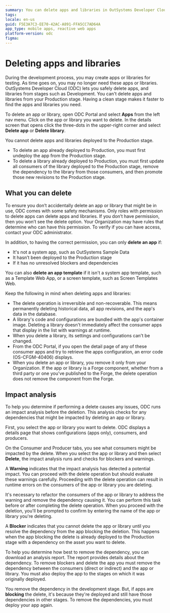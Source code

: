 ```yaml
---
summary: You can delete apps and libraries in OutSystems Developer Cloud (ODC) to keep your stage clean and find the ones you need faster.
tags:
locale: en-us
guid: F5E3A7C3-EE70-42AC-A891-FFA5CC7AD64A
app_type: mobile apps, reactive web apps
platform-version: odc
figma:
---
```

# Deleting apps and libraries

During the development process, you may create apps or libraries for testing. As time goes on, you may no longer need these apps or libraries. OutSystems Developer Cloud (ODC) lets you safely delete apps, and libraries from stages such as Development. You can't delete apps and libraries from your Production stage. Having a clean stage makes it faster to find the apps and libraries you need.

To delete an app or library, open ODC Portal and select **Apps** from the left nav menu. Click on the app or library you want to delete. In the details screen that opens click the three-dots in the upper-right corner and select **Delete app** or **Delete library**. 

You cannot delete apps and libraries deployed to the Production stage. 

* To delete an app already deployed to Production, you must first undeploy the app from the Production stage.
* To delete a library already deployed to Production, you must first update all consumers of the library deployed to the Production stage, remove the dependency to the library from those consumers, and then promote those new revisions to the Production stage.

## What you can delete

To ensure you don’t accidentally delete an app or library that might be in use, ODC comes with some safety mechanisms. Only roles with permission to delete apps can delete apps and libraries. If you don’t have permission, then you won’t see the delete option. Your Organization may have rules that determine who can have this permission. To verify if you can have access, contact your ODC administrator.

In addition, to having the correct permission, you can only **delete an app** if:

* It's not a system app, such as OutSystems Sample Data
* It hasn’t been deployed to the Production stage
* If it has no unresolved blockers and dependencies
 
You can also **delete an app template** if it isn't a system app template, such as a Template Web App, or a screen template, such as Screen Templates Web.

 <div class="info" markdown="1">

Keep the following in mind when deleting apps and libraries:

* The delete operation is irreversible and non-recoverable. This means permanently deleting historical data, all app revisions, and the app's data in the database.
* A library's code and configurations are bundled with the app's container image. Deleting a library doesn't immediately affect the consumer apps that display in the list with warnings at runtime.
* When you delete a library, its settings and configurations can't be changed.
* From the ODC Portal, if you open the detail page of any of these consumer apps and try to retrieve the apps configuration, an error code (OS-CFGM-40406) displays.
* When you delete an app or library, you remove it only from your Organization. If the app or library is a Forge component, whether from a third party or one you've published to the Forge, the delete operation does not remove the component from the Forge.

</div>

## Impact analysis

To help you determine if performing a delete causes any issues, ODC runs an impact analysis before the deletion. This analysis checks for any dependencies that might be impacted by deleting an app or library.

First, you select the app or library you want to delete. ODC displays a details page that shows configurations (apps only), consumers, and producers.

On the Consumer and Producer tabs, you see what consumers might be impacted by the delete. When you select the app or library and then select **Delete**, the impact analysis runs and checks for blockers and warnings.

A **Warning** indicates that the impact analysis has detected a potential impact. You can proceed with the delete operation but should evaluate these warnings carefully. Proceeding with the delete operation can result in runtime errors on the consumers of the app or library you are deleting.

It's necessary to refactor the consumers of the app or library to address the warning and remove the dependency causing it. You can perform this task before or after completing the delete operation. When you proceed with the deletion, you'll be prompted to confirm by entering the name of the app or library you're deleting.

A **Blocker** indicates that you cannot delete the app or library until you resolve the dependency from the app blocking the deletion. This happens when the app blocking the delete is already deployed to the Production stage with a dependency on the asset you want to delete.

To help you determine how best to remove the dependency, you can download an analysis report. The report provides details about the dependency. To remove blockers and delete the app you must remove the dependency between the consumers (direct or indirect) and the app or library. You must also deploy the app to the stages on which it was originally deployed.

You remove the dependency in the development stage. But, if apps are **blocking** the delete, it's because they're deployed and still have those dependencies in other stages. To remove the dependencies, you must deploy your app again.
